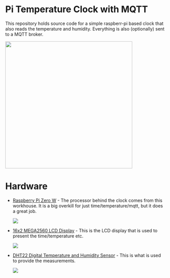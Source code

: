 # Pi Temperature Clock with MQTT
This repository holds source code for a simple raspberr-pi based clock that also reads the temperature and humidity.  Everything is also (optionally) sent to a MQTT broker.

<img src="./images/piclock.jpg" width=400>

# Hardware
- [Raspberry Pi Zero W](https://amzn.to/2PeQ0qs)  - The processor behind the clock comes from this workhouse. It is a big overkill for just time/temperature/mqtt, but it does a great job.

    [<img src="https://ws-na.amazon-adsystem.com/widgets/q?_encoding=UTF8&ASIN=B0748MPQT4&Format=_SL160_&ID=AsinImage&MarketPlace=US&ServiceVersion=20070822&WS=1&tag=nat1craft-20&language=en_US">](https://www.amazon.com/Vilros-Raspberry-Starter-Power-Premium/dp/B0748MPQT4?dchild=1&keywords=raspberry+pi+zero+w&qid=1619016479&sr=8-1&linkCode=li2&tag=nat1craft-20&linkId=b749a733f063627b4225d38201c11d27&language=en_US&ref_=as_li_ss_il)


- [16x2 MEGA2560 LCD Display](https://amzn.to/3arzD0Q) - This is the LCD display that is used to present the time/temperature etc.

    [<img src="https://ws-na.amazon-adsystem.com/widgets/q?_encoding=UTF8&ASIN=B0711WLVP9&Format=_SL160_&ID=AsinImage&MarketPlace=US&ServiceVersion=20070822&WS=1&tag=nat1craft-20&language=en_US">](https://www.amazon.com/gp/product/B0711WLVP9?ie=UTF8&psc=1&linkCode=li2&tag=nat1craft-20&linkId=a4321b8be7f033fa7dda9d4f28c95bf9&language=en_US&ref_=as_li_ss_il)


- [DHT22 Digital Temperature and Humidity Sensor](https://amzn.to/3eqXIq6) - This is what is used to provide the measurements.

    [<img src="https://ws-na.amazon-adsystem.com/widgets/q?_encoding=UTF8&ASIN=B07H2RP26F&Format=_SL160_&ID=AsinImage&MarketPlace=US&ServiceVersion=20070822&WS=1&tag=nat1craft-20&language=en_US">](https://www.amazon.com/gp/product/B07H2RP26F?ie=UTF8&psc=1&linkCode=li2&tag=nat1craft-20&linkId=72beb92062b04c265c86a1c56f96861c&language=en_US&ref_=as_li_ss_il)


